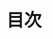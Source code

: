 # 目次

<nav id="toc"><!--
  <ol>
    <li class="toc-level1"><a href="00.html#はじめに">はじめに</a></li>
    <li class="toc-level1">
      <a href="01.html#第1章">（第1章）</a>
      <ol>
        <li class="toc-level2">
          <a href="01.html#11">（1.1）</a>
          <ol>
            <li class="toc-level3">
              <a href="01.html#111">（1.1.1）</a>
            </li>
          </ol>
        </li>
        <li class="toc-level2"><a href="01.html#12">（1.2）</a></li>
        <li class="toc-level2">
          <a href="01.html#13">（1.3）</a>
          <ol>
            <li class="toc-level3">
              <a href="01.html#131">（1.3.1）</a>
            </li>
            <li class="toc-level5">
              <a href="01.html#コラム1">コラム1</a>
            </li>
            <li class="toc-level3">
              <a href="01.html#132">（1.3.2）</a>
            </li>
          </ol>
        </li>
      </ol>
    </li>
    <li class="toc-level1">
      <a href="02.html#第2章">（第2章）</a>
      <ol>
        <li class="toc-level2">
          <a href="02.html#21">（2.1）</a>
          <ol>
            <li class="toc-level3">
              <a href="02.html#211">（2.1.1）</a>
            </li>
          </ol>
        </li>
        <li class="toc-level2"><a href="02.html#22">（2.2）</a></li>
        <li class="toc-level2">
          <a href="02.html#23">（2.3）</a>
          <ol>
            <li class="toc-level3">
              <a href="02.html#231">（2.3.1）</a>
            </li>
            <li class="toc-level5">
              <a href="02.html#コラム2">コラム2</a>
            </li>
            <li class="toc-level3">
              <a href="02.html#232">（2.3.2）</a>
            </li>
          </ol>
        </li>
      </ol>
    </li>
    <li class="toc-level1"><a href="99.html#おわりに">おわりに</a></li>
  </ol>
--></nav>
